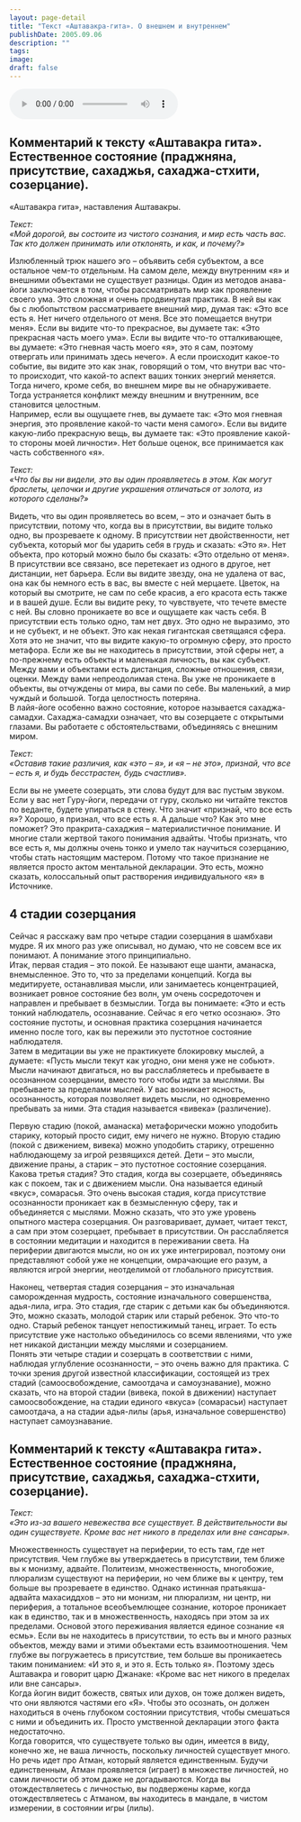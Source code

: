 ```yaml
---
layout: page-detail
title: "Текст «Аштавакра-гита». О внешнем и внутреннем"
publishDate: 2005.09.06
description: ""
tags:
image:
draft: false
---
```


<audio title="2005.09.06 - Текст «Аштавакра-гита». О внешнем и внутреннем.mp3" src="/upload/iblock/667/66767c4873ae20ddef58133e898fff17.mp3" controls=""></audio>

## **Комментарий к тексту «Аштавакра гита».** **Естественное состояние (праджняна, присутствие, сахаджья, сахаджа-стхити, созерцание).**
 «Аштавакра гита», наставления Аштавакры.   
  
_Текст:_   
_«Мой дорогой, вы состоите из чистого сознания, и мир есть часть вас. Так кто должен принимать или отклонять, и как, и почему?»_   

 Излюбленный трюк нашего эго – объявить себя субъектом, а все остальное чем-то отдельным. На самом деле, между внутренним «я» и внешними объектами не существует разницы. Один из методов анава-йоги заключается в том, чтобы рассматривать мир как проявление своего ума. Это сложная и очень продвинутая практика. В ней вы как бы с любопытством рассматриваете внешний мир, думая так: «Это все есть я. Нет ничего отдельного от меня. Все это помещается внутри меня». Если вы видите что-то прекрасное, вы думаете так: «Это прекрасная часть моего ума». Если вы видите что-то отталкивающее, вы думаете: «Это гневная часть моего «я», это я сам, поэтому отвергать или принимать здесь нечего». А если происходит какое-то событие, вы видите это как знак, говорящий о том, что внутри вас что-то происходит, что какой-то аспект ваших тонких энергий меняется. Тогда ничего, кроме себя, во внешнем мире вы не обнаруживаете. Тогда устраняется конфликт между внешним и внутренним, все становится целостным.   
 Например, если вы ощущаете гнев, вы думаете так: «Это моя гневная энергия, это проявление какой-то части меня самого». Если вы видите какую-либо прекрасную вещь, вы думаете так: «Это проявление какой-то стороны моей личности». Нет больше оценок, все принимается как часть собственного «я».

  
_Текст:_   
_«Что бы вы ни видели, это вы один проявляетесь в этом. Как могут браслеты, цепочки и другие украшения отличаться от золота, из которого сделаны?»_   

 Видеть, что вы один проявляетесь во всем, – это и означает быть в присутствии, потому что, когда вы в присутствии, вы видите только одно, вы прозреваете к одному. В присутствии нет двойственности, нет субъекта, который мог бы ударить себя в грудь и сказать: «Это я». Нет объекта, про который можно было бы сказать: «Это отдельно от меня». В присутствии все связано, все перетекает из одного в другое, нет дистанции, нет барьера. Если вы видите звезду, она не удалена от вас, она как бы немного есть в вас, вы вместе с ней мерцаете. Цветок, на который вы смотрите, не сам по себе красив, а его красота есть также и в вашей душе. Если вы видите реку, то чувствуете, что течете вместе с ней. Вы словно проникаете во все и ощущаете как часть себя. В присутствии есть только одно, там нет двух. Это одно не выразимо, это и не субъект, и не объект. Это как некая гигантская светящаяся сфера. Хотя это не значит, что вы видите какую-то огромную сферу, это просто метафора. Если же вы не находитесь в присутствии, этой сферы нет, а по-прежнему есть объекты и маленькая личность, вы как субъект. Между вами и объектами есть дистанция, сложные отношения, связи, оценки. Между вами непреодолимая стена. Вы уже не проникаете в объекты, вы отчуждены от мира, вы сами по себе. Вы маленький, а мир чуждый и большой. Тогда целостность потеряна.   
 В лайя-йоге особенно важно состояние, которое называется сахаджа-самадхи. Сахаджа-самадхи означает, что вы созерцаете с открытыми глазами. Вы работаете с обстоятельствами, объединяясь с внешним миром.

  
_Текст:_   
_«Оставив такие различия, как «это – я», и «я – не это», признай, что все – есть я, и будь бесстрастен, будь счастлив»._   

 Если вы не умеете созерцать, эти слова будут для вас пустым звуком. Если у вас нет Гуру-йоги, передачи от гуру, сколько ни читайте текстов по веданте, будете упираться в стену. Что значит «признай, что все есть я»? Хорошо, я признал, что все есть я. А дальше что? Как это мне поможет? Это пракрита-сахаджия – материалистичное понимание. И многие стали жертвой такого понимания адвайты. Чтобы признать, что все есть я, мы должны очень тонко и умело так научиться созерцанию, чтобы стать настоящим мастером. Потому что такое признание не является просто актом ментальной декларации. Это есть, можно сказать, колоссальный опыт растворения индивидуального «я» в Источнике.

  
## 4 стадии созерцания
 Сейчас я расскажу вам про четыре стадии созерцания в шамбхави мудре. Я их много раз уже описывал, но думаю, что не совсем все их понимают. А понимание этого принципиально.   
 Итак, первая стадия – это покой. Ее называют еще шанти, аманаска, внемысленное. Это то, что за пределами концепций. Когда вы медитируете, останавливая мысли, или занимаетесь концентрацией, возникает ровное состояние без волн, ум очень сосредоточен и направлен и пребывает в безмыслии. Тогда вы понимаете: «Это и есть тонкий наблюдатель, осознавание. Сейчас я его четко осознаю». Это состояние пустоты, и основная практика созерцания начинается именно после того, как вы пережили это пустотное состояние наблюдателя.   
 Затем в медитации вы уже не практикуете блокировку мыслей, а думаете: «Пусть мысли текут как угодно, они меня уже не собьют». Мысли начинают двигаться, но вы расслабляетесь и пребываете в осознанном созерцании, вместо того чтобы идти за мыслями. Вы пребываете за пределами мыслей. У вас возникает ясность, осознанность, которая позволяет видеть мысли, но одновременно пребывать за ними. Эта стадия называется «вивека» (различение).

 Первую стадию (покой, аманаска) метафорически можно уподобить старику, который просто сидит, ему ничего не нужно. Вторую стадию (покой с движением, вивека) можно уподобить старику, отрешенно наблюдающему за игрой резвящихся детей. Дети – это мысли, движение праны, а старик – это пустотное состояние созерцания.   
 Какова третья стадия? Это стадия, когда вы созерцаете, объединяясь как с покоем, так и с движением мысли. Она называется единый «вкус», сомарасья. Это очень высокая стадия, когда присутствие осознанности проникает как в безмысленную сферу, так и объединяется с мыслями. Можно сказать, что это уже уровень опытного мастера созерцания. Он разговаривает, думает, читает текст, а сам при этом созерцает, пребывает в присутствии. Он расслабляется в состоянии медитации и находится в переживании света. На периферии двигаются мысли, но он их уже интегрировал, поэтому они представляют собой уже не концепции, омрачающие его разум, а являются игрой энергии, неотделимой от глобального присутствия.

 Наконец, четвертая стадия созерцания – это изначальная саморожденная мудрость, состояние изначального совершенства, адья-лила, игра. Это стадия, где старик с детьми как бы объединяются. Это, можно сказать, молодой старик или старый ребенок. Это что-то одно. Старый ребенок танцует непостижимый танец, играет. То есть присутствие уже настолько объединилось со всеми явлениями, что уже нет никакой дистанции между мыслями и созерцанием.   
 Понять эти четыре стадии и созерцать в соответствии с ними, наблюдая углубление осознанности, – это очень важно для практика. С точки зрения другой известной классификации, состоящей из трех стадий (самоосвобождение, самоотдача и самоузнавание), можно сказать, что на второй стадии (вивека, покой в движении) наступает самоосвобождение, на стадии единого «вкуса» (сомарасьи) наступает самоотдача, а на стадии адья-лилы (арья, изначальное совершенство) наступает самоузнавание.

  
## Комментарий к тексту «Аштавакра гита». Естественное состояние (праджняна, присутствие, сахаджья, сахаджа-стхити, созерцание).
_Текст:_   
_«Это из-за вашего невежества все существует. В действительности вы один существуете. Кроме вас нет никого в пределах или вне сансары»._   

 Множественность существует на периферии, то есть там, где нет присутствия. Чем глубже вы утверждаетесь в присутствии, тем ближе вы к монизму, адвайте. Политеизм, множественность, многобожие, плюрализм существуют на периферии, но чем ближе вы к центру, тем больше вы прозреваете в единство. Однако истинная пратьякша-адвайта махасиддхов – это ни монизм, ни плюрализм, ни центр, ни периферия, а тотальное всеобъемлющее сознание, которое проникает как в единство, так и в множественность, находясь при этом за их пределами. Основой этого переживания является единое сознание «я есмь». Если вы не находитесь в присутствии, то есть вы и много разных объектов, между вами и этими объектами есть взаимоотношения. Чем глубже вы погружаетесь в присутствие, тем больше вы проникаетесь таким пониманием: «И это я, и это я. Есть только я». Поэтому здесь Аштавакра и говорит царю Джанаке: «Кроме вас нет никого в пределах или вне сансары».   
 Когда йогин видит божеств, святых или духов, он тоже должен видеть, что они являются частями его «Я». Чтобы это осознать, он должен находиться в очень глубоком состоянии присутствия, чтобы смешаться с ними и объединить их. Просто умственной декларации этого факта недостаточно.   
 Когда говорится, что существуете только вы один, имеется в виду, конечно же, не ваша личность, поскольку личностей существует много. Но речь идет про Атман, который является единственным. Будучи единственным, Атман проявляется (играет) в множестве личностей, но сами личности об этом даже не догадываются. Когда вы отождествляетесь с личностью, вы подвержены карме, когда отождествляетесь с Атманом, вы находитесь в мандале, в чистом измерении, в состоянии игры (лилы).

  
